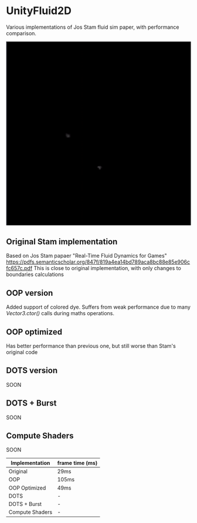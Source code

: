 # UnityFluid2D
 Various implementations of Jos Stam fluid sim paper, with performance comparison.

 ![Sim](demo.gif?raw=True)

## Original Stam implementation
Based on Jos Stam papaer "Real-Time Fluid Dynamics for Games"
https://pdfs.semanticscholar.org/847f/819a4ea14bd789aca8bc88e85e906cfc657c.pdf
This is close to original implementation, with only changes to boundaries calculations

## OOP version
Added support of colored dye. 
Suffers from weak performance due to many *Vector3.ctor()* calls during maths operations.

## OOP optimized
Has better performance than previous one, but still worse than Stam's original code

## DOTS version
SOON

## DOTS + Burst
SOON

## Compute Shaders
SOON

Implementation | frame time (ms)
---------------|--------------
Original|29ms
OOP|105ms
OOP Optimized|49ms
DOTS|-
DOTS + Burst|-
Compute Shaders|-
